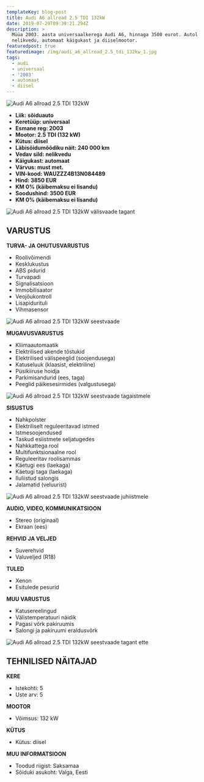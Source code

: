 ```yaml
---
templateKey: blog-post
title: Audi A6 allroad 2.5 TDI 132kW
date: 2019-07-29T09:39:21.294Z
description: >
  Müüa 2003. aasta universaalkerega Audi A6, hinnaga 3500 eurot. Autol on
  nelikvedu, automaat käigukast ja diiselmootor.
featuredpost: true
featuredimage: /img/audi_a6_allroad_2.5_tdi_132kw_1.jpg
tags:
  - audi
  - universaal
  - '2003'
  - automaat
  - diisel
---
```

![Audi A6 allroad 2.5 TDI 132kW](/img/audi_a6_allroad_2.5_tdi_132kw_1.jpg "Audi A6 allroad 2.5 TDI 132kW")

* **Liik:	sõiduauto**
* **Keretüüp:	universaal**
* **Esmane reg:	2003**
* **Mootor:	2.5 TDI (132 kW)**
* **Kütus:	diisel**
* **Läbisõidumõõdiku näit:	240 000 km**
* **Vedav sild:	nelikvedu**
* **Käigukast:	automaat**
* **Värvus:	must met.**
* **VIN-kood:	WAUZZZ4B13N084489**
* **Hind:	3850 EUR**
* **KM 0% (käibemaksu ei lisandu)**
* **Soodushind:	3500 EUR**
* **KM 0% (käibemaksu ei lisandu)**

![Audi A6 allroad 2.5 TDI 132kW välisvaade tagant](/img/audi_a6_allroad_2.5_tdi_132kw_2.jpg "Audi A6 allroad 2.5 TDI 132kW välisvaade tagant")

## VARUSTUS

**TURVA- JA OHUTUSVARUSTUS**

* Roolivõimendi
* Kesklukustus
* ABS pidurid
* Turvapadi
* Signalisatsioon
* Immobilisaator
* Veojõukontroll
* Lisapidurituli
* Vihmasensor

![Audi A6 allroad 2.5 TDI 132kW seestvaade](/img/audi_a6_allroad_2.5_tdi_132kw_3.jpg "Audi A6 allroad 2.5 TDI 132kW seestvaade")

**MUGAVUSVARUSTUS**

* Kliimaautomaatik
* Elektrilised akende tõstukid
* Elektrilised välispeeglid (soojendusega)
* Katuseluuk (klaasist, elektriline)
* Püsikiiruse hoidja
* Parkimisandurid (ees, taga)
* Peeglid päikesesirmides (valgustusega)

![Audi A6 allroad 2.5 TDI 132kW seestvaade tagaistmele](/img/audi_a6_allroad_2.5_tdi_132kw_4.jpg "Audi A6 allroad 2.5 TDI 132kW seestvaade tagaistmele")

**SISUSTUS**

* Nahkpolster
* Elektriliselt reguleeritavad istmed
* Istmesoojendused
* Taskud esiistmete seljatugedes
* Nahkkattega rool
* Multifunktsionaalne rool
* Reguleeritav roolisammas
* Käetugi ees (laekaga)
* Käetugi taga (laekaga)
* Iluliistud salongis
* Jalamatid (veluurist)

![Audi A6 allroad 2.5 TDI 132kW seestvaade juhiistmele](/img/audi_a6_allroad_2.5_tdi_132kw_6.jpg "Audi A6 allroad 2.5 TDI 132kW seestvaade juhiistmele")

**AUDIO, VIDEO, KOMMUNIKATSIOON**

* Stereo (originaal)
* Ekraan (ees)

**REHVID JA VELJED**

* Suverehvid
* Valuveljed (R18)

**TULED**

* Xenon
* Esitulede pesurid

**MUU VARUSTUS**

* Katusereelingud
* Välistemperatuuri näidik
* Pagasi võrk pakiruumis
* Salongi ja pakiruumi eraldusvõrk

![Audi A6 allroad 2.5 TDI 132kW seestvaade tagant ette](/img/audi_a6_allroad_2.5_tdi_132kw_7.jpg "Audi A6 allroad 2.5 TDI 132kW seestvaade tagant ette")

## TEHNILISED NÄITAJAD

**KERE**

* Istekohti:	5
* Uste arv:	5

**MOOTOR**

* Võimsus:	132 kW

**KÜTUS**

* Kütus:	diisel

**MUU INFORMATSIOON**

* Toodud riigist: Saksamaa
* Sõiduki asukoht: Valga, Eesti
